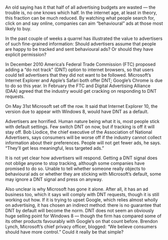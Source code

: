 An old saying has it that half of all advertising budgets are wasted — the trouble is, no one knows which half. In the internet age, at least in theory, this fraction can be much reduced. By watching what people search for, click on and say online, companies can aim “behavioural” ads at those most likely to buy. 

In the past couple of weeks a quarrel has illustrated the value to advertisers of such fine-grained information: Should advertisers assume that people are happy to be tracked and sent behavioural ads? Or should they have explicit permission? 

In December 2010 America’s Federal Trade Commission (FTC) proposed adding a “do not track” (DNT) option to internet browsers, so that users could tell advertisers that they did not want to be followed. Microsoft’s Internet Explorer and Apple’s Safari both offer DNT; Google’s Chrome is due to do so this year. In February the FTC and Digital Advertising Alliance (DAA) agreed that the industry would get cracking on responding to DNT requests. 

On May 31st Microsoft set off the row. It said that Internet Explorer 10, the version due to appear with Windows 8, would have DNT as a default. 

Advertisers are horrified. Human nature being what it is, most people stick with default settings. Few switch DNT on now, but if tracking is off it will stay off. Bob Liodice, the chief executive of the Association of National Advertisers, says consumers will be worse off if the industry cannot collect information about their preferences. People will not get fewer ads, he says. “They’ll get less meaningful, less targeted ads.” 

It is not yet clear how advertisers will respond. Getting a DNT signal does not oblige anyone to stop tracking, although some companies have promised to do so. Unable to tell whether someone really objects to behavioural ads or whether they are sticking with Microsoft’s default, some may ignore a DNT signal and press on anyway. 

Also unclear is why Microsoft has gone it alone. After all, it has an ad business too, which it says will comply with DNT requests, though it is still working out how. If it is trying to upset Google, which relies almost wholly on advertising, it has chosen an indirect method: there is no guarantee that DNT by default will become the norm. DNT does not seem an obviously huge selling point for Windows 8 — though the firm has compared some of its other products favourably with Google’s on that count before. Brendon Lynch, Microsoft’s chief privacy officer, blogged: “We believe consumers should have more control.” Could it really be that simple?